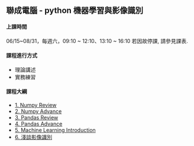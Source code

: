 ## 聯成電腦 - python 機器學習與影像識別

#### 上課時間

06/15~08/31，每週六，09:10 ~ 12:10、13:10 ~ 16:10
若因故停課, 請參見課表.

#### 課程進行方式

- 理論講述
- 實務練習

#### 課程大綱
- [1. Numpy Review](http://mirdex.github.io/ML0615/1.%20Numpy%20總複習1_Q.slides.html)
- [2. Numpy Advance](http://mirdex.github.io/ML0615/2.%20NumPy_Q.slides.html)
- [3. Pandas Review](http://mirdex.github.io/ML0615/3.%20Pandas%20總複習1_Q.slides.html)
- [4. Pandas Advance](http://mirdex.github.io/ML0615/4.%20Pandas_Q.slides.html)
- [5. Machine Learning Introduction](http://mirdex.github.io/ML0615/5.Machine%20Learning%20Introduction.slides.html)
- [6. 淺談影像識別](http://mirdex.github.io/ML0615/6.淺談影像識別_Q.slides.html)

